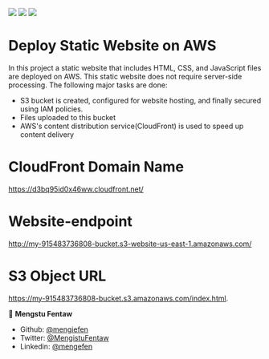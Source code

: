 ![](https://img.shields.io/badge/ALX-blue)
![](https://img.shields.io/badge/Udacity-blue) ![](https://img.shields.io/badge/MENGSTU-FENTAW-success)

# Deploy Static Website on AWS

In this project a static website that includes HTML, CSS, and JavaScript files are deployed on AWS. This static website does not require server-side processing. The following major tasks are done:

- S3 bucket is created, configured for website hosting, and finally secured using IAM policies.
- Files uploaded to this bucket
- AWS's content distribution service(CloudFront) is used to speed up content delivery

# CloudFront Domain Name

https://d3bq95id0x46ww.cloudfront.net/

# Website-endpoint

http://my-915483736808-bucket.s3-website-us-east-1.amazonaws.com/

# S3 Object URL

https://my-915483736808-bucket.s3.amazonaws.com/index.html.

👤 **Mengstu Fentaw**

- Github: [@mengiefen](https://github.com/mengiefen)
- Twitter: [@MengistuFentaw](https://twitter.com/MengistuFentaw)
- Linkedin: [@mengefen](https://www.linkedin.com/in/mengefen/)
